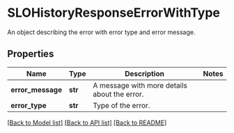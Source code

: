 # SLOHistoryResponseErrorWithType

An object describing the error with error type and error message.

## Properties
Name | Type | Description | Notes
------------ | ------------- | ------------- | -------------
**error_message** | **str** | A message with more details about the error. | 
**error_type** | **str** | Type of the error. | 

[[Back to Model list]](README.md#documentation-for-models) [[Back to API list]](README.md#documentation-for-api-endpoints) [[Back to README]](README.md)


